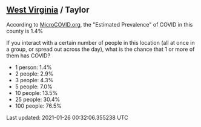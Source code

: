 
## [West Virginia](/united-states/west-virginia) / Taylor

According to [MicroCOVID.org](http://microcovid.org),
the "Estimated Prevalence" of COVID in this county is 1.4%

If you interact with a certain number of people in this location
(all at once in a group, or spread out across the day), what is the chance that
1 or more of them has COVID?

- 1 person: 1.4%
- 2 people: 2.9%
- 3 people: 4.3%
- 5 people: 7.0%
- 10 people: 13.5%
- 25 people: 30.4%
- 100 people: 76.5%

Last updated: 2021-01-26 00:32:06.355238 UTC
